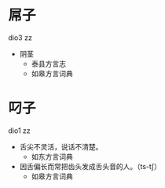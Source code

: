 # 屌子
dio3 zz
+ 阴茎
  * 泰县方言志
  * 如皋方言词典

# 叼子
dio1 zz
+ 舌尖不灵活，说话不清楚。
  * 如东方言词典
+ 因舌偏长而常把齿头发成舌头音的人。（ts-tʃ）
  * 如皋方言词典

